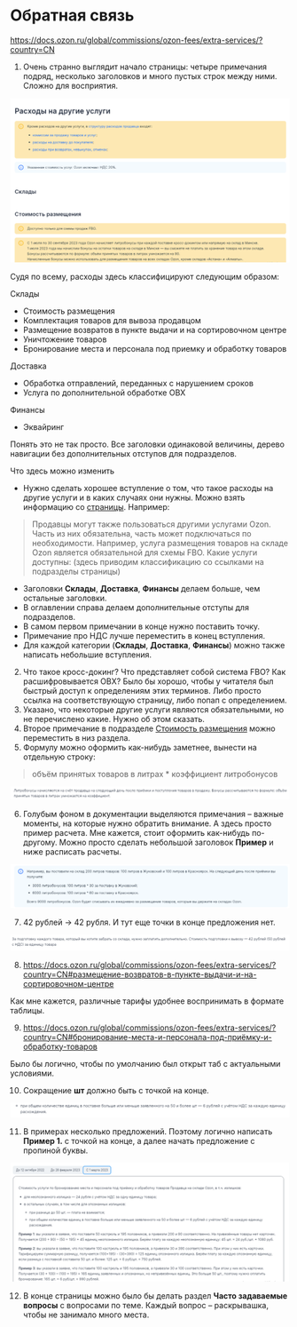 # Обратная связь


https://docs.ozon.ru/global/commissions/ozon-fees/extra-services/?country=CN

1. Очень странно выглядит начало страницы: четыре примечания подряд, несколько заголовков и много пустых строк между ними. Сложно для восприятия.

![Проблема 1](/images/issue1.png)

Судя по всему, расходы здесь классифицируют следующим образом:

Склады

* Стоимость размещения
* Комплектация товаров для вывоза продавцом
* Размещение возвратов в пункте выдачи и на сортировочном центре
* Уничтожение товаров
* Бронирование места и персонала под приемку и обработку товаров

Доставка

* Обработка отправлений, переданных с нарушением сроков
* Услуга по дополнительной обработке ОВХ

Финансы

* Эквайринг

Понять это не так просто. Все заголовки одинаковой величины, дерево навигации без дополнительных отступов для подразделов.

Что здесь можно изменить
* Нужно сделать хорошее вступление о том, что такое расходы на другие услуги и в каких случаях они нужны. Можно взять информацию со [страницы](https://docs.ozon.ru/global/commissions/ozon-fees/seller-expenses-structure/?country=CN).
Например:
>Продавцы могут также пользоваться другими услугами Ozon. Часть из них обязательна, часть может подключаться по необходимости. Например, услуга размещения товаров на складе Ozon является обязательной для схемы FBO.
Какие услуги доступны:
(здесь приводим классификацию со ссылками на подразделы страницы)

* Заголовки **Склады**, **Доставка**, **Финансы** делаем больше, чем остальные заголовки.
* В оглавлении справа делаем дополнительные отступы для подразделов.
* В самом первом примечании в конце нужно поставить точку.
* Примечание про НДС лучше переместить в конец вступления.
* Для каждой категории (**Склады**, **Доставка**, **Финансы**) можно также написать небольшие вступления.

2. Что такое кросс-докинг? Что представляет собой система FBO? Как расшифровывается ОВХ? Было бы хорошо, чтобы у читателя был быстрый доступ к определениям этих терминов. Либо просто ссылка на соответствующую страницу, либо попап с определением.
3. Указано, что некоторые другие услуги являются обязательными, но не перечислено какие. Нужно об этом сказать.
4. Второе примечание в подразделе [Стоимость размещения](https://docs.ozon.ru/global/commissions/ozon-fees/extra-services/?country=CN#стоимость-размещения) можно переместить в низ раздела.
5. Формулу можно оформить как-нибудь заметнее, вынести на отдельную строку:
>объём принятых товаров в литрах * коэффициент литробонусов

![Проблема 2](/images/issue2.png)

6. Голубым фоном в документации выделяются примечания – важные моменты, на которые нужно обратить внимание. А здесь просто пример расчета. Мне кажется, стоит оформить как-нибудь по-другому. Можно просто сделать небольшой заголовок **Пример** и ниже расписать расчеты.

![Проблема 3](/images/issue3.png)

7. 42 рублей -> 42 рубля. И тут еще точки в конце предложения нет.

![Проблема 4](/images/issue4.png)

8. https://docs.ozon.ru/global/commissions/ozon-fees/extra-services/?country=CN#размещение-возвратов-в-пункте-выдачи-и-на-сортировочном-центре

Как мне кажется, различные тарифы удобнее воспринимать в формате таблицы.

9. https://docs.ozon.ru/global/commissions/ozon-fees/extra-services/?country=CN#бронирование-места-и-персонала-под-приёмку-и-обработку-товаров

Было бы логично, чтобы по умолчанию был открыт таб с актуальными условиями.

10. Сокращение **шт** должно быть с точкой на конце.

![Проблема 5](/images/issue5.png)

11. В примерах несколько предложений. Поэтому логично написать **Пример 1.** с точкой на конце, а далее начать предложение с пропиной буквы.

![Проблема 6](/images/issue6.png)

12. В конце страницы можно было бы делать раздел **Часто задаваемые вопросы** с вопросами по теме. Каждый вопрос – раскрывашка, чтобы не занимало много места.
